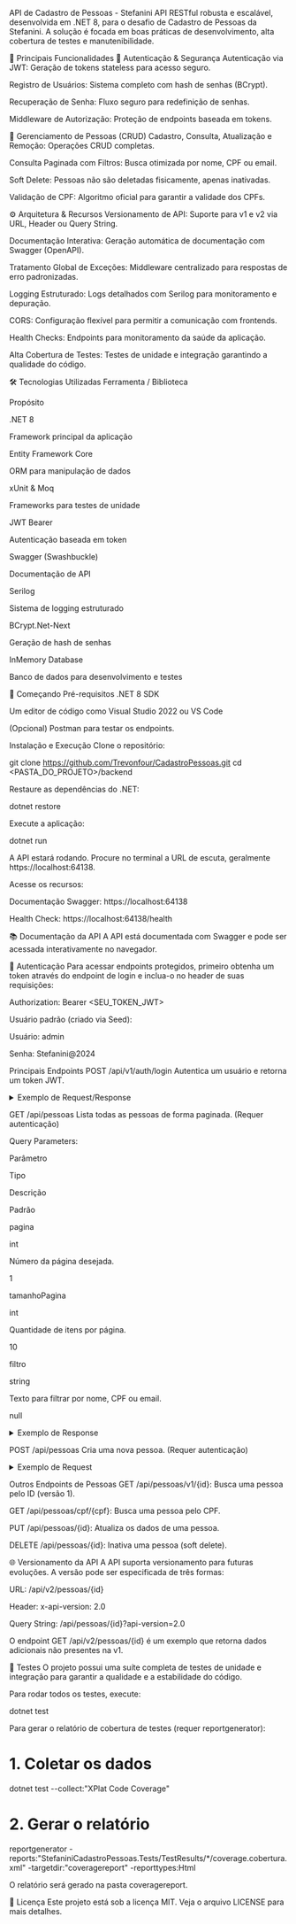 API de Cadastro de Pessoas - Stefanini
API RESTful robusta e escalável, desenvolvida em .NET 8, para o desafio de Cadastro de Pessoas da Stefanini. A solução é focada em boas práticas de desenvolvimento, alta cobertura de testes e manutenibilidade.

🚀 Principais Funcionalidades
🔐 Autenticação & Segurança
Autenticação via JWT: Geração de tokens stateless para acesso seguro.

Registro de Usuários: Sistema completo com hash de senhas (BCrypt).

Recuperação de Senha: Fluxo seguro para redefinição de senhas.

Middleware de Autorização: Proteção de endpoints baseada em tokens.

👥 Gerenciamento de Pessoas (CRUD)
Cadastro, Consulta, Atualização e Remoção: Operações CRUD completas.

Consulta Paginada com Filtros: Busca otimizada por nome, CPF ou email.

Soft Delete: Pessoas não são deletadas fisicamente, apenas inativadas.

Validação de CPF: Algoritmo oficial para garantir a validade dos CPFs.

⚙️ Arquitetura & Recursos
Versionamento de API: Suporte para v1 e v2 via URL, Header ou Query String.

Documentação Interativa: Geração automática de documentação com Swagger (OpenAPI).

Tratamento Global de Exceções: Middleware centralizado para respostas de erro padronizadas.

Logging Estruturado: Logs detalhados com Serilog para monitoramento e depuração.

CORS: Configuração flexível para permitir a comunicação com frontends.

Health Checks: Endpoints para monitoramento da saúde da aplicação.

Alta Cobertura de Testes: Testes de unidade e integração garantindo a qualidade do código.

🛠️ Tecnologias Utilizadas
Ferramenta / Biblioteca

Propósito

.NET 8

Framework principal da aplicação

Entity Framework Core

ORM para manipulação de dados

xUnit & Moq

Frameworks para testes de unidade

JWT Bearer

Autenticação baseada em token

Swagger (Swashbuckle)

Documentação de API

Serilog

Sistema de logging estruturado

BCrypt.Net-Next

Geração de hash de senhas

InMemory Database

Banco de dados para desenvolvimento e testes

🔧 Começando
Pré-requisitos
.NET 8 SDK

Um editor de código como Visual Studio 2022 ou VS Code

(Opcional) Postman para testar os endpoints.

Instalação e Execução
Clone o repositório:

git clone <https://github.com/Trevonfour/CadastroPessoas.git>
cd <PASTA_DO_PROJETO>/backend

Restaure as dependências do .NET:

dotnet restore

Execute a aplicação:

dotnet run

A API estará rodando. Procure no terminal a URL de escuta, geralmente https://localhost:64138.

Acesse os recursos:

Documentação Swagger: https://localhost:64138

Health Check: https://localhost:64138/health

📚 Documentação da API
A API está documentada com Swagger e pode ser acessada interativamente no navegador.

🔑 Autenticação
Para acessar endpoints protegidos, primeiro obtenha um token através do endpoint de login e inclua-o no header de suas requisições:

Authorization: Bearer <SEU_TOKEN_JWT>

Usuário padrão (criado via Seed):

Usuário: admin

Senha: Stefanini@2024

Principais Endpoints
POST /api/v1/auth/login
Autentica um usuário e retorna um token JWT.

<details>
<summary>Exemplo de Request/Response</summary>

Request Body:

{
  "usuario": "admin",
  "senha": "Stefanini@2024"
}

Response (200 OK):

{
  "token": "eyJhbGciOiJIUzI1NiIsInR5cCI6IkpXVCJ9...",
  "expiracao": "2025-09-22T12:00:00Z",
  "usuario": {
    "id": 1,
    "nomeUsuario": "admin",
    "email": "admin@stefanini.com",
    "nomeCompleto": "Administrador do Sistema",
    "perfil": "Admin"
  }
}

</details>

GET /api/pessoas
Lista todas as pessoas de forma paginada. (Requer autenticação)

Query Parameters:

Parâmetro

Tipo

Descrição

Padrão

pagina

int

Número da página desejada.

1

tamanhoPagina

int

Quantidade de itens por página.

10

filtro

string

Texto para filtrar por nome, CPF ou email.

null

<details>
<summary>Exemplo de Response</summary>

Response (200 OK):

{
  "pessoas": [
    {
      "id": 1,
      "nome": "João Silva Santos",
      "sexo": "M",
      "email": "joao.silva@email.com",
      "dataNascimento": "1990-05-15T00:00:00Z",
      "idade": 35,
      "naturalidade": "São Paulo",
      "nacionalidade": "Brasileira",
      "cpf": "123.456.789-01",
      "dataCadastro": "2025-09-22T10:00:00Z",
      "dataAtualizacao": "2025-09-22T10:00:00Z"
    }
  ],
  "total": 1,
  "pagina": 1,
  "tamanhoPagina": 10,
  "totalPaginas": 1
}

</details>

POST /api/pessoas
Cria uma nova pessoa. (Requer autenticação)

<details>
<summary>Exemplo de Request</summary>

Request Body:

{
  "nome": "Maria Oliveira Costa",
  "sexo": "F",
  "email": "maria.oliveira@email.com",
  "dataNascimento": "1985-08-22",
  "naturalidade": "Rio de Janeiro",
  "nacionalidade": "Brasileira",
  "cpf": "987.654.321-09"
}

</details>

Outros Endpoints de Pessoas
GET /api/pessoas/v1/{id}: Busca uma pessoa pelo ID (versão 1).

GET /api/pessoas/cpf/{cpf}: Busca uma pessoa pelo CPF.

PUT /api/pessoas/{id}: Atualiza os dados de uma pessoa.

DELETE /api/pessoas/{id}: Inativa uma pessoa (soft delete).

🌐 Versionamento da API
A API suporta versionamento para futuras evoluções. A versão pode ser especificada de três formas:

URL: /api/v2/pessoas/{id}

Header: x-api-version: 2.0

Query String: /api/pessoas/{id}?api-version=2.0

O endpoint GET /api/v2/pessoas/{id} é um exemplo que retorna dados adicionais não presentes na v1.

🧪 Testes
O projeto possui uma suíte completa de testes de unidade e integração para garantir a qualidade e a estabilidade do código.

Para rodar todos os testes, execute:

dotnet test

Para gerar o relatório de cobertura de testes (requer reportgenerator):

# 1. Coletar os dados
dotnet test --collect:"XPlat Code Coverage"

# 2. Gerar o relatório
reportgenerator -reports:"StefaniniCadastroPessoas.Tests/TestResults/*/coverage.cobertura.xml" -targetdir:"coveragereport" -reporttypes:Html

O relatório será gerado na pasta coveragereport.

📄 Licença
Este projeto está sob a licença MIT. Veja o arquivo LICENSE para mais detalhes.